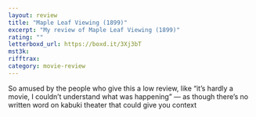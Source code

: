 ```yaml
---
layout: review
title: "Maple Leaf Viewing (1899)"
excerpt: "My review of Maple Leaf Viewing (1899)"
rating: ""
letterboxd_url: https://boxd.it/3Xj3bT
mst3k:
rifftrax:
category: movie-review
---
```


So amused by the people who give this a low review, like “it’s hardly a movie, I couldn’t understand what was happening” — as though there’s no written word on kabuki theater that could give you context
